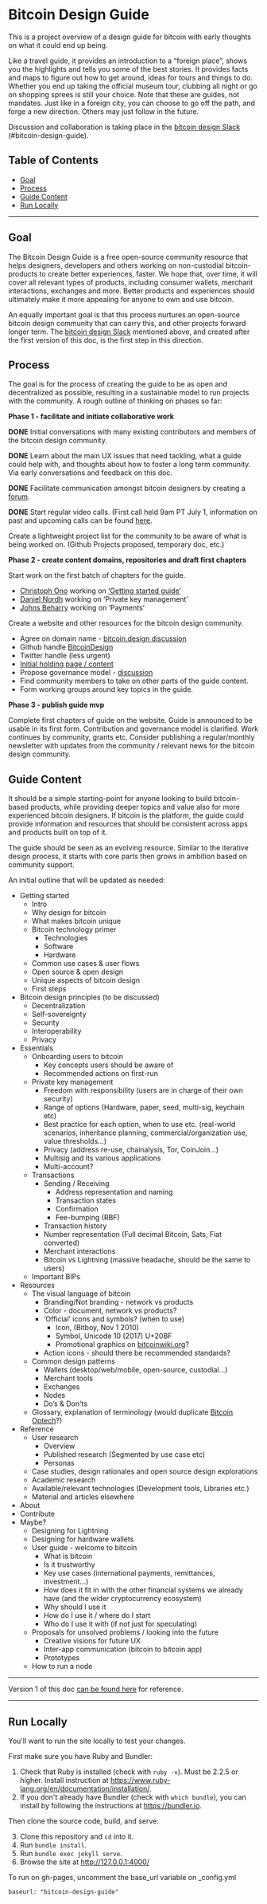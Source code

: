 # Bitcoin Design Guide

This is a project overview of a design guide for bitcoin with early thoughts on what it could end up being.

Like a travel guide, it provides an introduction to a “foreign place”, shows you the highlights and tells you some of the best stories. It provides facts and maps to figure out how to get around, ideas for tours and things to do. Whether you end up taking the official museum tour, clubbing all night or go on shopping sprees is still your choice. Note that these are guides, not mandates. Just like in a foreign city, you can choose to go off the path, and forge a new direction. Others may just follow in the future.

Discussion and collaboration is taking place in the [bitcoin design Slack](https://bitcoindesign.slack.com/join/shared_invite/zt-gytq2snl-4TEWJOTKrXRCB4YLBoDunA#/) (#bitcoin-design-guide).


## Table of Contents

- [Goal](#goal)
- [Process](#process)
- [Guide Content](#guide-content)
- [Run Locally](#run-locally)

---


## Goal

The Bitcoin Design Guide is a free open-source community resource that helps designers, developers and others working on non-custodial bitcoin-products to create better experiences, faster. We hope that, over time, it will cover all relevant types of products, including consumer wallets, merchant interactions, exchanges and more. Better products and experiences should ultimately make it more appealing for anyone to own and use bitcoin.

An equally important goal is that this process nurtures an open-source bitcoin design community that can carry this, and other projects forward longer term. The [bitcoin design Slack](https://bitcoindesign.slack.com/join/shared_invite/zt-gytq2snl-4TEWJOTKrXRCB4YLBoDunA#/) mentioned above, and created after the first version of this doc, is the first step in this direction.


## Process

The goal is for the process of creating the guide to be as open and decentralized as possible, resulting in a sustainable model to run projects with the community. A rough outline of thinking on phases so far:

**Phase 1 - facilitate and initiate collaborative work**

**DONE** Initial conversations with many existing contributors and members of the bitcoin design community.

**DONE** Learn about the main UX issues that need tackling, what a guide could help with, and thoughts about how to foster a long term community. Via early conversations and feedback on this doc.

**DONE** Facilitate communication amongst bitcoin designers by creating a [forum](https://bitcoindesign.slack.com/join/shared_invite/zt-gytq2snl-4TEWJOTKrXRCB4YLBoDunA#/).

**DONE** Start regular video calls. (First call held 9am PT July 1, information on past and upcoming calls can be found [here]( https://github.com/BitcoinDesign/Meta/issues).

Create a lightweight project list for the community to be aware of what is being worked on. (Github Projects proposed, temporary doc, etc.)

**Phase 2 - create content domains, repositories and draft first chapters**

Start work on the first batch of chapters for the guide.

*   [Christoph Ono](https://github.com/GBKS) working on [‘Getting started guide’](https://github.com/BitcoinDesign/Guide/pull/20)
*   [Daniel Nordh](https://github.com/danielnordh) working on ‘Private key management’
*   [Johns Beharry](https://github.com/peakshift) working on ‘Payments’

Create a website and other resources for the bitcoin design community.

*  Agree on domain name - [bitcoin.design discussion](https://github.com/BitcoinDesign/Guide/issues/9)
*  Github handle [BitcoinDesign](https://github.com/BitcoinDesign)
*  Twitter handle (less urgent)
*  [Initial holding page / content](https://github.com/BitcoinDesign/Guide/issues/10)
*  Propose governance model - [discussion](https://github.com/BitcoinDesign/Meta/issues/10)
* Find community members to take on other parts of the guide content.
* Form working groups around key topics in the guide.

**Phase 3 - publish guide mvp**

Complete first chapters of guide on the website.
Guide is announced to be usable in its first form. Contribution and governance model is clarified. Work continues by community, grants etc.
Consider publishing a regular/monthly newsletter with updates from the community / relevant news for the bitcoin design community.


## Guide Content

It should be a simple starting-point for anyone looking to build bitcoin-based products, while providing deeper topics and value also for more experienced bitcoin designers. If bitcoin is the platform, the guide could provide information and resources that should be consistent across apps and products built on top of it.

The guide should be seen as an evolving resource. Similar to the iterative design process, it starts with core parts then grows in ambition based on community support.

An initial outline that will be updated as needed:

*   Getting started
    *   Intro
    *   Why design for bitcoin
    *   What makes bitcoin unique
    *   Bitcoin technology primer
        *   Technologies
        *   Software
        *   Hardware
    *   Common use cases & user flows
    *   Open source & open design
    *   Unique aspects of bitcoin design
    *   First steps
*   Bitcoin design principles (to be discussed)
    *   Decentralization
    *   Self-sovereignty
    *   Security
    *   Interoperability
    *   Privacy
*   Essentials
    *   Onboarding users to bitcoin
        *   Key concepts users should be aware of
        *   Recommended actions on first-run
    *   Private key management
        *   Freedom with responsibility (users are in charge of their own security)
        *   Range of options (Hardware, paper, seed, multi-sig, keychain etc)
        *   Best practice for each option, when to use etc. (real-world scenarios, inheritance planning, commercial/organization use, value thresholds...)
        *   Privacy (address re-use, chainalysis, Tor, CoinJoin…)
        *   Multisig and its various applications
        *   Multi-account?
    *   Transactions
        *   Sending / Receiving
            *   Address representation and naming
            *   Transaction states
            *   Confirmation
            *   Fee-bumping (RBF)
        *   Transaction history
        *   Number representation (Full decimal Bitcoin, Sats, Fiat converted)
        *   Merchant interactions
        *   Bitcoin vs Lightning (massive headache, should be the same to users)
    *   Important BIPs
*   Resources
    *   The visual language of bitcoin
        *   Branding/Not branding - network vs products
        *   Color - document, network vs products?
        *   ‘Official’ icons and symbols? (when to use)
            *   Icon, (Bitboy, Nov 1 2010)
            *   Symbol, Unicode 10 (2017) U+20BF
            *   Promotional graphics on [bitcoinwiki.org](https://en.bitcoinwiki.org/wiki/Promotional_graphics)?
        *   Action icons - should there be recommended standards?
    *   Common design patterns
        *   Wallets (desktop/web/mobile, open-source, custodial...)
        *   Merchant tools
        *   Exchanges
        *   Nodes
        *   Do’s & Don'ts
    *   Glossary, explanation of terminology (would duplicate [Bitcoin Optech](https://bitcoinops.org/en/topics/)?)
*   Reference
    *   User research
        *   Overview
        *   Published research (Segmented by use case etc)
        *   Personas
    *   Case studies, design rationales and open source design explorations
    *   Academic research
    *   Available/relevant technologies (Development tools, Libraries etc.)
    *   Material and articles elsewhere
*   About
*   Contribute
*   Maybe?
    *   Designing for Lightning
    *   Designing for hardware wallets
    *   User guide - welcome to bitcoin
        *   What is bitcoin
        *   Is it trustworthy
        *   Key use cases (international payments, remittances, investment…)
        *   How does it fit in with the other financial systems we already have (and the wider cryptocurrency ecosystem)
        *   Why should I use it
        *   How do I use it / where do I start
        *   Who do I use it with (if not just for speculating)
    *   Proposals for unsolved problems / looking into the future
        *   Creative visions for future UX
        *   Inter-app communication (bitcoin to bitcoin app)
        *   Prototypes
    *   How to run a node



---


Version 1 of this doc [can be found here](https://docs.google.com/document/d/1omAxwvCSRlo_u5UL3ThTXFhNccDuN7GJOi4RlZfk--w/edit#heading=h.75nvyav1r98b) for reference.

---


## Run Locally

You'll want to run the site locally to test your changes.

First make sure you have Ruby and Bundler:

1. Check that Ruby is installed (check with `ruby -v`). Must be 2.2.5 or higher. Install instruction at https://www.ruby-lang.org/en/documentation/installation/.
2. If you don't already have Bundler (check with `which bundle`), you can install by following the instructions at https://bundler.io.

Then clone the source code, build, and serve:

3. Clone this repository and `cd` into it.
4. Run `bundle install`.
5. Run `bundle exec jekyll serve`.
6. Browse the site at http://127.0.0.1:4000/

To run on gh-pages, uncomment the base_url variable on _config.yml
```
baseurl: "bitcoin-design-guide"
```
